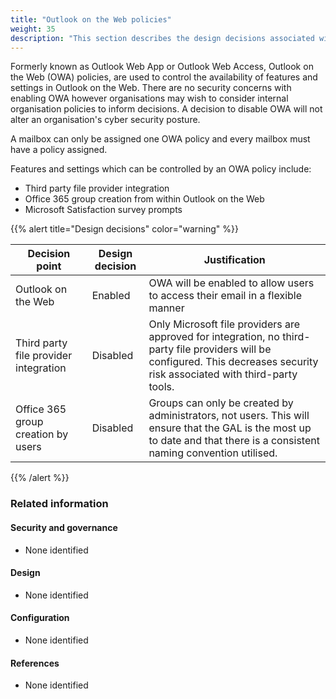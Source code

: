 ```yaml
---
title: "Outlook on the Web policies"
weight: 35
description: "This section describes the design decisions associated with Outlook on the Web Policies for system(s) built using ASD's Blueprint for Secure Cloud."
---
```


Formerly known as Outlook Web App or Outlook Web Access, Outlook on the Web (OWA) policies, are used to control the availability of features and settings in Outlook on the Web. There are no security concerns with enabling OWA however organisations may wish to consider internal organisation policies to inform decisions. A decision to disable OWA will not alter an organisation's cyber security posture.

A mailbox can only be assigned one OWA policy and every mailbox must have a policy assigned.

Features and settings which can be controlled by an OWA policy include:

- Third party file provider integration
- Office 365 group creation from within Outlook on the Web
- Microsoft Satisfaction survey prompts

{{% alert title="Design decisions" color="warning" %}}

| Decision point                        | Design decision | Justification                                                                                                                                                                 |
| ------------------------------------- | --------------- | ----------------------------------------------------------------------------------------------------------------------------------------------------------------------------- |
| Outlook on the Web                    | Enabled         | OWA will be enabled to allow users to access their email in a flexible manner                                                                                                 |
| Third party file provider integration | Disabled        | Only Microsoft file providers are approved for integration, no third-party file providers will be configured. This decreases security risk associated with third-party tools. |
| Office 365 group creation by users    | Disabled        | Groups can only be created by administrators, not users. This will ensure that the GAL is the most up to date and that there is a consistent naming convention utilised.      |

{{% /alert %}}

### Related information

#### Security and governance

- None identified

#### Design

- None identified

#### Configuration

- None identified

#### References

- None identified
